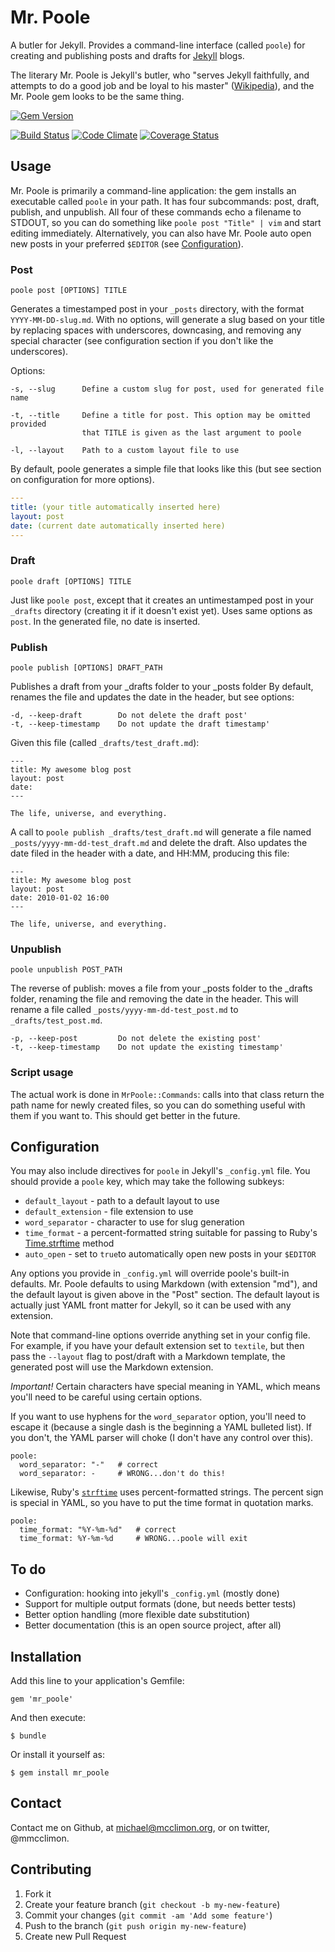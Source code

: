 # Mr. Poole

A butler for Jekyll. Provides a command-line interface (called `poole`) for
creating and publishing posts and drafts for [Jekyll](http://jekyllrb.com)
blogs.

The literary Mr. Poole is Jekyll's butler, who "serves Jekyll faithfully, and
attempts to do a good job and be loyal to his master"
([Wikipedia](http://en.wikipedia.org/wiki/Jekyll_and_hyde#Mr._Poole)), and the
Mr. Poole gem looks to be the same thing.

[![Gem Version](https://badge.fury.io/rb/mr_poole.png)](http://badge.fury.io/rb/mr_poole)

[![Build Status](https://travis-ci.org/mmcclimon/mr_poole.png?branch=master)](https://travis-ci.org/mmcclimon/mr_poole)
[![Code Climate](https://codeclimate.com/github/mmcclimon/mr_poole.png)](https://codeclimate.com/github/mmcclimon/mr_poole)
[![Coverage Status](https://coveralls.io/repos/mmcclimon/mr_poole/badge.png)](https://coveralls.io/r/mmcclimon/mr_poole)

## Usage

Mr. Poole is primarily a command-line application: the gem installs an
executable called `poole` in your path. It has four subcommands: post, draft,
publish, and unpublish. All four of these commands echo a filename to STDOUT,
so you can do something like `poole post "Title" | vim` and start editing
immediately. Alternatively, you can also have Mr. Poole auto open new posts in your preferred `$EDITOR` (see [Configuration](#configuration)).

### Post

    poole post [OPTIONS] TITLE

Generates a timestamped post in your `_posts` directory, with the format
`YYYY-MM-DD-slug.md`. With no options, will generate a slug based on your title
by replacing spaces with underscores, downcasing, and removing any special
character (see configuration section if you don't like the underscores).

Options:

```
-s, --slug      Define a custom slug for post, used for generated file name

-t, --title     Define a title for post. This option may be omitted provided
                that TITLE is given as the last argument to poole

-l, --layout    Path to a custom layout file to use
```

By default, poole generates a simple file that looks like this (but see section
on configuration for more options).

```yaml
---
title: (your title automatically inserted here)
layout: post
date: (current date automatically inserted here)
---
```

### Draft

    poole draft [OPTIONS] TITLE

Just like `poole post`, except that it creates an untimestamped post in your
`_drafts` directory (creating it if it doesn't exist yet). Uses same options
as `post`. In the generated file, no date is inserted.

### Publish

    poole publish [OPTIONS] DRAFT_PATH

Publishes a draft from your _drafts folder to your _posts folder By default,
renames the file and updates the date in the header, but see options:

```
-d, --keep-draft        Do not delete the draft post'
-t, --keep-timestamp    Do not update the draft timestamp'
```

Given this file (called `_drafts/test_draft.md`):

```
---
title: My awesome blog post
layout: post
date:
---

The life, universe, and everything.
```

A call to `poole publish _drafts/test_draft.md` will generate a file named
`_posts/yyyy-mm-dd-test_draft.md` and delete the draft. Also updates the date
filed in the header with a date, and HH:MM, producing this file:

```
---
title: My awesome blog post
layout: post
date: 2010-01-02 16:00
---

The life, universe, and everything.
```

### Unpublish

    poole unpublish POST_PATH

The reverse of publish: moves a file from your _posts folder to the _drafts
folder, renaming the file and removing the date in the header. This will
rename a file called `_posts/yyyy-mm-dd-test_post.md` to
`_drafts/test_post.md`.

```
-p, --keep-post         Do not delete the existing post'
-t, --keep-timestamp    Do not update the existing timestamp'
```

### Script usage

The actual work is done in `MrPoole::Commands`: calls into that class return
the path name for newly created files, so you can do something useful with
them if you want to. This should get better in the future.

## Configuration

You may also include directives for `poole` in Jekyll's `_config.yml` file. You
should provide a `poole` key, which may take the following subkeys:

- `default_layout` - path to a default layout to use
- `default_extension` - file extension to use
- `word_separator` - character to use for slug generation
- `time_format` - a percent-formatted string suitable for passing to Ruby's [Time.strftime](http://www.ruby-doc.org/core-2.1.1/Time.html#method-i-strftime) method
- `auto_open` - set to `true`to automatically open new posts in your `$EDITOR`

Any options you provide in `_config.yml` will override poole's built-in
defaults. Mr. Poole defaults to using Markdown (with extension "md"), and the
default layout is given above in the "Post" section. The default layout is
actually just YAML front matter for Jekyll, so it can be used with any
extension.

Note that command-line options override anything set in your config file. For
example, if you have your default extension set to `textile`, but then pass the
`--layout` flag to post/draft with a Markdown template, the generated post will
use the Markdown extension.

*Important!* Certain characters have special meaning in YAML, which means
you'll need to be careful using certain options.

If you want to use hyphens for the `word_separator` option, you'll
need to escape it (because a single dash is the beginning a YAML bulleted
list). If you don't, the YAML parser will choke (I don't have any control over
this).

```
poole:
  word_separator: "-"   # correct
  word_separator: -     # WRONG...don't do this!
```

Likewise, Ruby's
[`strftime`](http://www.ruby-doc.org/core-2.1.1/Time.html#method-i-strftime)
uses percent-formatted strings. The percent sign is special in YAML, so you
have to put the time format in quotation marks.

```
poole:
  time_format: "%Y-%m-%d"   # correct
  time_format: %Y-%m-%d     # WRONG...poole will exit
```


## To do

- Configuration: hooking into jekyll's `_config.yml` (mostly done)
- Support for multiple output formats (done, but needs better tests)
- Better option handling (more flexible date substitution)
- Better documentation (this is an open source project, after all)

## Installation

Add this line to your application's Gemfile:

    gem 'mr_poole'

And then execute:

    $ bundle

Or install it yourself as:

    $ gem install mr_poole

## Contact

Contact me on Github, at michael@mcclimon.org, or on twitter, @mmcclimon.

## Contributing

1. Fork it
2. Create your feature branch (`git checkout -b my-new-feature`)
3. Commit your changes (`git commit -am 'Add some feature'`)
4. Push to the branch (`git push origin my-new-feature`)
5. Create new Pull Request
